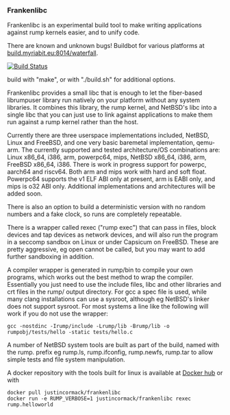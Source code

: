 ### Frankenlibc ###

Frankenlibc is an experimental build tool to make writing applications
against rump kernels easier, and to unify code.

There are known and unknown bugs! Buildbot for various platforms at [build.myriabit.eu:8014/waterfall](http://build.myriabit.eu:8014/waterfall).

[![Build Status](https://travis-ci.org/justincormack/frankenlibc.png?branch=master)](https://travis-ci.org/justincormack/frankenlibc)

build with "make", or with "./build.sh" for additional options.

Frankenlibc provides a small libc that is enough to let the fiber-based librumpuser
library run natively on your platform without any system libraries. It
combines this library, the rump kernel, and NetBSD's libc into a single
libc that you can just use to link against applications to make them run
against a rump kernel rather than the host.

Currently there are three userspace implementations included, NetBSD, Linux and FreeBSD,
and one very basic baremetal implementation, qemu-arm. The currently supported and tested architecture/OS
combinations are: Linux x86\_64, i386, arm, powerpc64, mips, NetBSD x86\_64, i386, arm, FreeBSD
x86\_64, i386. There is work in progress support for powerpc, aarch64 and riscv64. Both arm
and mips work with hard and soft float. Powerpc64 supports the v1 ELF ABI only at present, arm is
EABI only, and mips is o32 ABI only. Additional implementations and architectures
will be added soon.

There is also an option to build a deterministic version with no random numbers and a fake
clock, so runs are completely repeatable.

There is a wrapper called rexec ("rump exec") that can pass in files, block devices
and tap devices as network devices, and will also run the program in a seccomp
sandbox on Linux or under Capsicum on FreeBSD. These are pretty aggressive, eg
open cannot be called, but you may want to add further sandboxing in addition.

A compiler wrapper is generated in rump/bin to compile your own programs, which works out
the best method to wrap the compiler. Essentially you just need to use the include files,
libc and other libraries and crt files in the rump/ output directory. For gcc a spec file
is used, while many clang installations can use a sysroot, although eg NetBSD's linker
does not support sysroot. For most systems a line like the following will work if you
do not use the wrapper:

```
gcc -nostdinc -Irump/include -Lrump/lib -Brump/lib -o rumpobj/tests/hello -static tests/hello.c
```

A number of NetBSD system tools are built as part of the build, named with the rump. prefix eg rump.ls,
rump.ifconfig, rump.newfs, rump.tar to allow simple tests and file system manipulation.

A docker repository with the tools built for linux is available at
[Docker hub](https://registry.hub.docker.com/u/justincormack/frankenlibc/) or with 

```
docker pull justincormack/frankenlibc
docker run -e RUMP_VERBOSE=1 justincormack/frankenlibc rexec rump.helloworld
```
